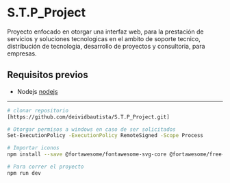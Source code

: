 ﻿# S.T.P_Project
Proyecto enfocado en otorgar una interfaz web, para la prestación de servicios y soluciones tecnologicas en el ambito de soporte tecnico, distribución de tecnologia, desarrollo de proyectos y consultoria, para empresas.

## Requisitos previos
* Nodejs [nodejs](https://nodejs.org/en/download)
---

```sh
# clonar repositorio
[https://github.com/deividbautista/S.T.P_Project.git]
```
```sh
# Otorgar permisos a windows en caso de ser solicitados
Set-ExecutionPolicy -ExecutionPolicy RemoteSigned -Scope Process
```
```sh
# Importar iconos
npm install --save @fortawesome/fontawesome-svg-core @fortawesome/free-solid-svg-icons @fortawesome/react-fontawesome
```
```sh
# Para correr el proyecto
npm run dev
```
